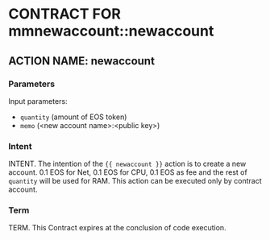 # CONTRACT FOR mmnewaccount::newaccount

## ACTION NAME: newaccount

### Parameters
Input parameters:

* `quantity` (amount of EOS token)
* `memo` (\<new account name\>:\<public key\>)

### Intent
INTENT. The intention of the `{{ newaccount }}` action is to create a new account.
0.1 EOS for Net, 0.1 EOS for CPU, 0.1 EOS as fee and the rest of `quantity` will be used for RAM.
This action can be executed only by contract account.

### Term
TERM. This Contract expires at the conclusion of code execution.